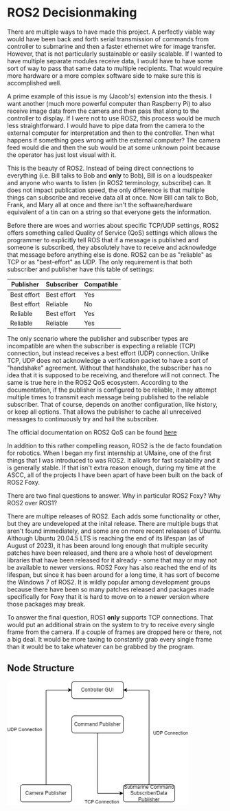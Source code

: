 
# ROS2 Decisionmaking
There are multiple ways to have made this project.  A perfectly viable way would have been back and forth serial transmission of commands from controller to submarine and then a faster ethernet wire for image transfer. However, that is not particularly sustainable or easily scalable. If I wanted to have multiple separate modules receive data, I would have to have some sort of way to pass that same data to multiple recipients. That would require more hardware or a more complex software side to make sure this is accomplished well. 

A prime example of this issue is my (Jacob's) extension into the thesis. I want another (much more powerful computer than Raspberry Pi) to also receive image data from the camera and then pass that along to the controller to display. If I were not to use ROS2, this process would be much less straightforward. I would have to pipe data from the camera to the external computer for interpretation and then to the controller. Then what happens if something goes wrong with the external computer? The camera feed would die and then the sub would be at some unknown point because the operator has just lost visual with it. 

This is the beauty of ROS2. Instead of being direct connections to everything (i.e. Bill talks to Bob and **only** to Bob), Bill is on a loudspeaker and anyone who wants to listen (in ROS2 terminology, subscribe) can. It does not impact publication speed, the only difference is that multiple things can subscribe and receive data all at once. Now Bill can talk to Bob, Frank, and Mary all at once and there isn't the software/hardware equivalent of a tin can on a string so that everyone gets the information.

Before there are woes and worries about specific TCP/UDP settings, ROS2 offers something called Quality of Service (QoS) settings which allows the programmer to explicitly tell ROS that if a message is published and someone is subscribed, they absolutely have to receive and acknowledge that message before anything else is done. ROS2 can be as "reliable" as TCP or as "best-effort" as UDP. The only requirement is that both subscriber and publisher have this table of settings: 

| Publisher    | Subscriber  | Compatible |
|--------------|-------------|------------|
| Best effort  | Best effort | Yes        |
| Best effort  | Reliable    | No         |
| Reliable     | Best effort | Yes        |
| Reliable     | Reliable    | Yes        |

The only scenario where the publisher and subscriber types are incompatible are when the subscriber is expecting a reliable (TCP) connection, but instead receives a best effort (UDP) connection. Unlike TCP, UDP does not acknowledge a verification packet to have a sort of "handshake" agreement. Without that handshake, the subscriber has no idea that it is supposed to be receiving, and therefore will not connect. The same is true here in the ROS2 QoS ecosystem. According to the documentation, if the publisher is configured to be reliable, it may attempt multiple times to transmit each message being published to the reliable subscriber. That of course, depends on another configuration, like history, or keep all options. That allows the publisher to cache all unreceived messages to continuously try and hail the subscriber.

The official documentation on ROS2 QoS can be found [here](https://docs.ros.org/en/rolling/Concepts/Intermediate/About-Quality-of-Service-Settings.html)

In addition to this rather compelling reason, ROS2 is the de facto foundation for robotics. When I began my first internship at UMaine, one of the first things that I was introduced to was ROS2. It allows for fast scalability and it is generally stable. If that isn't extra reason enough, during my time at the ASCC, all of the projects I have been apart of have been built on the back of ROS2 Foxy.

There are two final questions to answer. Why in particular ROS2 Foxy? Why ROS2 over ROS1?

There are multipe releases of ROS2. Each adds some functionality or other, but they are undeveloped at the inital release. There are multiple bugs that aren't found immediately, and some are on more recent releases of Ubuntu. Although Ubuntu 20.04.5 LTS is reaching the end of its lifespan (as of August of 2023), it has been around long enough that multiple security patches have been released, and there are a whole host of development libraries that have been released for it already - some that may or may not be available to newer versions. ROS2 Foxy has also reached the end of its lifespan, but since it has been around for a long time, it has sort of become the Windows 7 of ROS2. It is wildly popular among development groups because there have been so many patches released and packages made specifically for Foxy that it is hard to move on to a newer version where those packages may break.

To answer the final question, ROS1 **only** supports TCP connections. That would put an additional strain on the system to try to receive every single frame from the camera. If a couple of frames are dropped here or there, not a big deal. It would be more taxing to constantly grab every single frame than it would be to take whatever can be grabbed by the program.




## Node Structure
![ROS2 Node Structure](https://github.com/jacobcwildes/Submarine_Capstone/blob/main/readme_imgs/ROS2_Node_List.png)